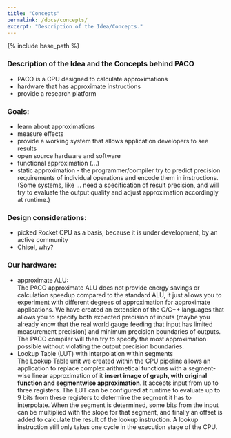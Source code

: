 ```yaml
---
title: "Concepts"
permalink: /docs/concepts/
excerpt: "Description of the Idea/Concepts."
---
```


{% include base_path %}

### Description of the Idea and the Concepts behind PACO

* PACO is a CPU designed to calculate approximations
* hardware that has approximate instructions
* provide a research platform

### Goals:
* learn about approximations
* measure effects
* provide a working system that allows application developers to see results
* open source hardware and software
* functional approximation (...)
* static approximation - the programmer/compiler try to predict precision requirements of individual operations and encode them in instructions. (Some systems, like ... need a specification of result precision, and will try to evaluate the output quality and adjust approximation accordingly at runtime.)

### Design considerations:
* picked Rocket CPU as a basis, because it is under development, by an active community
* Chisel, why?

### Our hardware:
* approximate ALU:  
 The PACO approximate ALU does not provide energy savings or calculation speedup compared to the standard ALU, it just allows you to experiment with different degrees of approximation for approximate applications. We have created an extension of the C/C++ languages that allows you to specify both expected precision of inputs (maybe you already know that the real world gauge feeding that input has limited measurement precision) and minimum precision boundaries of outputs. The PACO compiler will then try to specify the most approximation possible without violating the output precision boundaries.
* Lookup Table (LUT) with interpolation within segments  
 The Lookup Table unit we created within the CPU pipeline allows an application to replace complex arithmetical functions with a segment-wise linear approximation of it **insert image of graph, with original function and segmentwise approximation**. It accepts input from up to three registers. The LUT can be configured at runtime to evaluate up to 9 bits from these registers to determine the segment it has to interpolate. When the segment is determined, some bits from the input can be multiplied with the slope for that segment, and finally an offset is added to calculate the result of the lookup instruction. A lookup instruction still only takes one cycle in the execution stage of the CPU.
